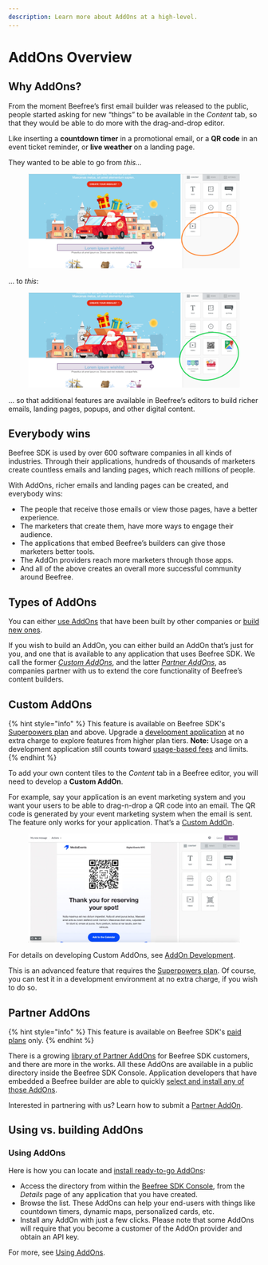 ```yaml
---
description: Learn more about AddOns at a high-level.
---
```


# AddOns Overview

## Why AddOns? <a href="#why-addons" id="why-addons"></a>

From the moment Beefree’s first email builder was released to the public, people started asking for new “things” to be available in the _Content_ tab, so that they would be able to do more with the drag-and-drop editor.

Like inserting a **countdown timer** in a promotional email, or a **QR code** in an event ticket reminder, or **live weather** on a landing page.

They wanted to be able to go from _this…_

<figure><img src="../../.gitbook/assets/BEE-AddOns-No-AddOns-1024x460.png" alt=""><figcaption></figcaption></figure>

… to _this_:

<figure><img src="../../.gitbook/assets/2BEE-AddOns-Yes-1024x460.png" alt=""><figcaption></figcaption></figure>

… so that additional features are available in Beefree’s editors to build richer emails, landing pages, popups, and other digital content.

## Everybody wins <a href="#everybody-wins" id="everybody-wins"></a>

Beefree SDK is used by over 600 software companies in all kinds of industries. Through their applications, hundreds of thousands of marketers create countless emails and landing pages, which reach millions of people.

With AddOns, richer emails and landing pages can be created, and everybody wins:

* The people that receive those emails or view those pages, have a better experience.
* The marketers that create them, have more ways to engage their audience.
* The applications that embed Beefree’s builders can give those marketers better tools.
* The AddOn providers reach more marketers through those apps.
* And all of the above creates an overall more successful community around Beefree.

## Types of AddOns <a href="#types-of-addons" id="types-of-addons"></a>

You can either [use AddOns](partner-addons/installing-partner-addons.md) that have been built by other companies or [build new ones](addons-overview.md#custom-addons).

If you wish to build an AddOn, you can either build an AddOn that’s just for you, and one that is available to any application that uses Beefree SDK. We call the former [_Custom AddOns_](addons-overview.md#custom-addons), and the latter [_Partner AddOns_](addons-overview.md#partner-addons), as companies partner with us to extend the core functionality of Beefree’s content builders.

## Custom AddOns

{% hint style="info" %}
This feature is available on Beefree SDK's [Superpowers plan](https://developers.beefree.io/pricing/) and above. Upgrade a [development application](../../getting-started/readme/development-applications.md) at no extra charge to explore features from higher plan tiers. **Note:** Usage on a development application still counts toward [usage-based fees](https://devportal.beefree.io/hc/en-us/articles/4403095825042-Usage-based-fees) and limits.
{% endhint %}

To add your own content tiles to the _Content_ tab in a Beefree editor, you will need to develop a **Custom AddOn**.

For example, say your application is an event marketing system and you want your users to be able to drag-n-drop a QR code into an email. The QR code is generated by your event marketing system when the email is sent. The feature only works for your application. That’s a [Custom AddOn](addons-overview.md#custom-addons).

<figure><img src="../../.gitbook/assets/3QRcode-1024x527.jpeg" alt=""><figcaption></figcaption></figure>

For details on developing Custom AddOns, see [AddOn Development](custom-addons/addon-development.md).

This is an advanced feature that requires the [Superpowers plan](https://developers.beefree.io/pricing-plans). Of course, you can test it in a development environment at no extra charge, if you wish to do so.

## Partner AddOns

{% hint style="info" %}
This feature is available on Beefree SDK's [paid plans](https://developers.beefree.io/pricing-plans) only.
{% endhint %}

There is a growing [library of Partner AddOns](partner-addons/partner-addons-directory.md) for Beefree SDK customers, and there are more in the works. All these AddOns are available in a public directory inside the Beefree SDK Console. Application developers that have embedded a Beefree builder are able to quickly [select and install any of those AddOns](partner-addons/partner-addons-directory.md).

Interested in partnering with us? Learn how to submit a [Partner AddOn](addons-overview.md#partner-addons).

## Using vs. building AddOns <a href="#using-vs-building-addons" id="using-vs-building-addons"></a>

### Using AddOns

Here is how you can locate and [install ready-to-go AddOns](partner-addons/installing-partner-addons.md):

* Access the directory from within the [Beefree SDK Console](https://developers.beefree.io/accounts/login/), from the _Details_ page of any application that you have created.
* Browse the list. These AddOns can help your end-users with things like countdown timers, dynamic maps, personalized cards, etc.
* Install any AddOn with just a few clicks. Please note that some AddOns will require that you become a customer of the AddOn provider and obtain an API key.

For more, see [Using AddOns](partner-addons/installing-partner-addons.md).
